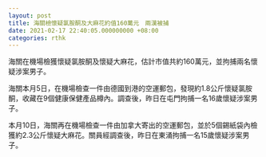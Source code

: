 ```yaml
---
layout: post
title: 海關檢懷疑氯胺酮及大麻花約值160萬元　兩漢被捕
date: 2021-02-17 22:40:05.000000000 +08:00
categories: rthk
---
```


海關在機場檢獲懷疑氯胺酮及懷疑大麻花，估計市值共約160萬元，並拘捕兩名懷疑涉案男子。

海關本月5日，在機場檢查一件由德國到港的空運郵包，發現約1.8公斤懷疑氯胺酮，收藏在9個健康保健產品樽內。調查後，昨日在屯門拘捕一名16歲懷疑涉案男子。

本月10日，海關再在機場檢查一件由加拿大寄出的空運郵包，並於5個錫紙袋內檢獲約2.3公斤懷疑大麻花。關員經調查後，昨日在東涌拘捕一名15歲懷疑涉案男子。
